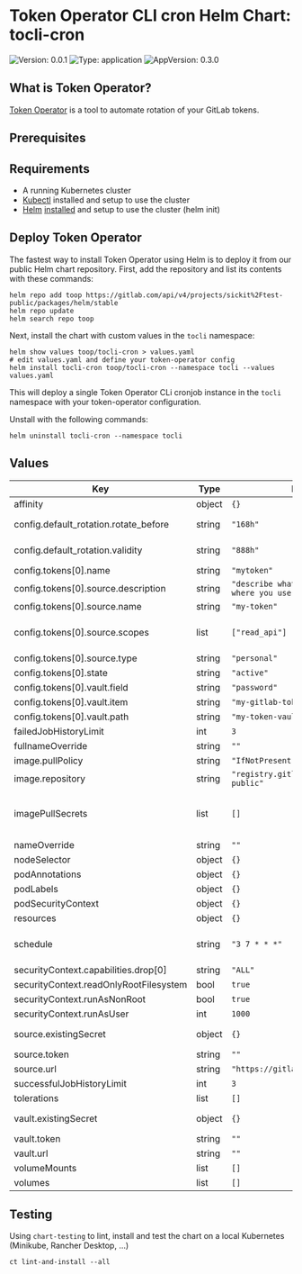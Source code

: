 # Token Operator CLI cron Helm Chart: tocli-cron

![Version: 0.0.1](https://img.shields.io/badge/Version-0.0.1-informational?style=flat-square) ![Type: application](https://img.shields.io/badge/Type-application-informational?style=flat-square) ![AppVersion: 0.3.0](https://img.shields.io/badge/AppVersion-0.3.0-informational?style=flat-square)

## What is Token Operator?

[Token Operator](https://gitlab.com/sickit/test-public) is a tool to automate rotation of your GitLab tokens.

## Prerequisites

## Requirements

- A running Kubernetes cluster
- [Kubectl](https://kubernetes.io/docs/tasks/tools/install-kubectl/) installed and setup to use the cluster
- [Helm](https://helm.sh/) [installed](https://github.com/helm/helm#install) and setup to use the cluster (helm init)

## Deploy Token Operator

The fastest way to install Token Operator using Helm is to deploy it from our public Helm chart repository.
First, add the repository and list its contents with these commands:

```console
helm repo add toop https://gitlab.com/api/v4/projects/sickit%2Ftest-public/packages/helm/stable
helm repo update
helm search repo toop
```

Next, install the chart with custom values in the `tocli` namespace:

```console
helm show values toop/tocli-cron > values.yaml
# edit values.yaml and define your token-operator config
helm install tocli-cron toop/tocli-cron --namespace tocli --values values.yaml
```

This will deploy a single Token Operator CLi cronjob instance in the `tocli` namespace with your token-operator configuration.

Unstall with the following commands:

```console
helm uninstall tocli-cron --namespace tocli
```

## Values

| Key | Type | Default | Description |
|-----|------|---------|-------------|
| affinity | object | `{}` |  |
| config.default_rotation.rotate_before | string | `"168h"` | Time in hours when to rotate a token before it expires. Default: 168h (= 1 week). Also supports minutes (m) and seconds (s). |
| config.default_rotation.validity | string | `"888h"` | GitLab token validity in hours when rotating a token. Default: 888h (= 5 weeks). Also supports minutes (m) and seconds (s). |
| config.tokens[0].name | string | `"mytoken"` | Token name, mentioned in logs. |
| config.tokens[0].source.description | string | `"describe what you use it for or where you use it"` | GitLab token description. |
| config.tokens[0].source.name | string | `"my-token"` | GitLab token name. |
| config.tokens[0].source.scopes | list | `["read_api"]` | GitLab token scopes, see https://docs.gitlab.com/user/profile/personal_access_tokens/#personal-access-token-scopes. |
| config.tokens[0].source.type | string | `"personal"` | GitLab token type: personal, project or group. |
| config.tokens[0].state | string | `"active"` | Token state: active, inactive or deleted. |
| config.tokens[0].vault.field | string | `"password"` | Vault item secret field. |
| config.tokens[0].vault.item | string | `"my-gitlab-token"` | Vault item name or ID. |
| config.tokens[0].vault.path | string | `"my-token-vault"` | Vault name/path. |
| failedJobHistoryLimit | int | `3` |  |
| fullnameOverride | string | `""` | This is to override the full name. |
| image.pullPolicy | string | `"IfNotPresent"` | This sets the pull policy for images. |
| image.repository | string | `"registry.gitlab.com/sickit/test-public"` |  |
| imagePullSecrets | list | `[]` | This is for the secrets for pulling an image from a private repository. More information can be found here: https://kubernetes.io/docs/tasks/configure-pod-container/pull-image-private-registry/ |
| nameOverride | string | `""` | This is to override the chart name. |
| nodeSelector | object | `{}` |  |
| podAnnotations | object | `{}` |  |
| podLabels | object | `{}` |  |
| podSecurityContext | object | `{}` |  |
| resources | object | `{}` |  |
| schedule | string | `"3 7 * * *"` | Cronjob schedule, see https://kubernetes.io/docs/concepts/workloads/controllers/cron-jobs/#schedule-syntax example: daily at 7:03 |
| securityContext.capabilities.drop[0] | string | `"ALL"` |  |
| securityContext.readOnlyRootFilesystem | bool | `true` |  |
| securityContext.runAsNonRoot | bool | `true` |  |
| securityContext.runAsUser | int | `1000` |  |
| source.existingSecret | object | `{}` | Reference an existing Secret, managed for example with external-secrets. Recommended. |
| source.token | string | `""` | GitLab token with `api` access, plain text. Not recommended. |
| source.url | string | `"https://gitlab.com/api/v4"` | GitLab API URL. |
| successfulJobHistoryLimit | int | `3` |  |
| tolerations | list | `[]` |  |
| vault.existingSecret | object | `{}` | Reference an existing Secret, managed for example with external-secrets. Recommended. |
| vault.token | string | `""` | Vault token, plain text. Not recommended. |
| vault.url | string | `""` | Vault URL, required only for Hashicorp Vault. |
| volumeMounts | list | `[]` |  |
| volumes | list | `[]` |  |

## Testing

Using `chart-testing` to lint, install and test the chart on a local Kubernetes (Minikube, Rancher Desktop, ...)

```shell
ct lint-and-install --all
```
